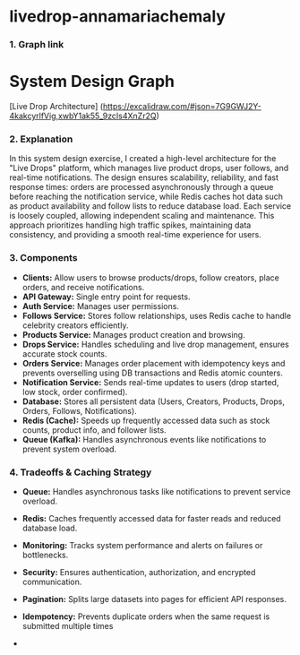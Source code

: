 # livedrop-annamariachemaly

### 1. Graph link
# System Design Graph
[Live Drop Architecture] (https://excalidraw.com/#json=7G9GWJ2Y-4kakcyrlfVig,xwbY1ak55_9zcIs4XnZr2Q)

### 2. Explanation
In this system design exercise, I created a high-level architecture for the "Live Drops" platform, which manages live product drops, user follows, and real-time notifications. The design ensures scalability, reliability, and fast response times: orders are processed asynchronously through a queue before reaching the notification service, while Redis caches hot data such as product availability and follow lists to reduce database load. Each service is loosely coupled, allowing independent scaling and maintenance. This approach prioritizes handling high traffic spikes, maintaining data consistency, and providing a smooth real-time experience for users.

### 3. Components
- **Clients:** Allow users to browse products/drops, follow creators, place orders, and receive notifications.
- **API Gateway:** Single entry point for requests.
- **Auth Service:** Manages user permissions.
- **Follows Service:** Stores follow relationships, uses Redis cache to handle celebrity creators efficiently.
- **Products Service:** Manages product creation and browsing.
- **Drops Service:** Handles scheduling and live drop management, ensures accurate stock counts.
- **Orders Service:** Manages order placement with idempotency keys and prevents overselling using DB transactions and Redis atomic counters.
- **Notification Service:** Sends real-time updates to users (drop started, low stock, order confirmed).
- **Database:** Stores all persistent data (Users, Creators, Products, Drops, Orders, Follows, Notifications).
- **Redis (Cache):** Speeds up frequently accessed data such as stock counts, product info, and follower lists.
- **Queue (Kafka):** Handles asynchronous events like notifications to prevent system overload.

### 4. Tradeoffs & Caching Strategy
-	**Queue:** Handles asynchronous tasks like notifications to prevent service overload.
-	**Redis:** Caches frequently accessed data for faster reads and reduced database load.
-	**Monitoring:** Tracks system performance and alerts on failures or bottlenecks.
-	**Security:** Ensures authentication, authorization, and encrypted communication.
-	**Pagination:** Splits large datasets into pages for efficient API responses.
-	**Idempotency:** Prevents duplicate orders when the same request is submitted multiple times

- 
